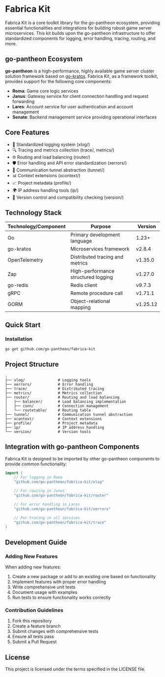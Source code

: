 # Fabrica Kit

Fabrica Kit is a core toolkit library for the go-pantheon ecosystem, providing essential functionalities and integrations for building robust game server microservices. This kit builds upon the go-pantheon infrastructure to offer standardized components for logging, error handling, tracing, routing, and more.

## go-pantheon Ecosystem

**go-pantheon** is a high-performance, highly available game server cluster solution framework based on [go-kratos](https://github.com/go-kratos/kratos). Fabrica Kit, as a framework toolkit, provides support for the following core components:

- **Roma**: Game core logic services
- **Janus**: Gateway service for client connection handling and request forwarding
- **Lares**: Account service for user authentication and account management
- **Senate**: Backend management service providing operational interfaces

## Core Features

- 📝 Standardized logging system (xlog/)
- 🔍 Tracing and metrics collection (trace/, metrics/)
- 🌐 Routing and load balancing (router/)
- 🛡️ Error handling and API error standardization (xerrors/)
- 🔄 Communication tunnel abstraction (tunnel/)
- 📊 Context extensions (xcontext/)
- 📈 Project metadata (profile/)
- 🌍 IP address handling tools (ip/)
- 🔢 Version control and compatibility checking (version/)

## Technology Stack

| Technology/Component | Purpose | Version |
|---------|------|------|
| Go | Primary development language | 1.23+ |
| go-kratos | Microservices framework | v2.8.4 |
| OpenTelemetry | Distributed tracing and metrics | v1.35.0 |
| Zap | High-performance structured logging | v1.27.0 |
| go-redis | Redis client | v9.7.3 |
| gRPC | Remote procedure call | v1.71.1 |
| GORM | Object-relational mapping | v1.25.12 |

## Quick Start

### Installation

```bash
go get github.com/go-pantheon/fabrica-kit
```

## Project Structure

```
.
├── xlog/               # Logging tools
├── xerrors/            # Error handling
├── trace/              # Distributed tracing
├── metrics/            # Metrics collection
├── router/             # Routing and load balancing
│   ├── balancer/       # Load balancing implementation
│   ├── conn/           # Connection management
│   └── routetable/     # Routing table
├── tunnel/             # Communication tunnel abstraction
├── xcontext/           # Context extensions
├── profile/            # Project metadata
├── ip/                 # IP address handling
└── version/            # Version tools
```

## Integration with go-pantheon Components

Fabrica Kit is designed to be imported by other go-pantheon components to provide common functionality:

```go
import (
    // For logging in Roma
    "github.com/go-pantheon/fabrica-kit/xlog"

    // For routing in Janus
    "github.com/go-pantheon/fabrica-kit/router"

    // For error handling in Lares
    "github.com/go-pantheon/fabrica-kit/xerrors"

    // For tracing in all services
    "github.com/go-pantheon/fabrica-kit/trace"
)
```

## Development Guide

### Adding New Features

When adding new features:

1. Create a new package or add to an existing one based on functionality
2. Implement features with proper error handling
3. Write comprehensive unit tests
4. Document usage with examples
5. Run tests to ensure functionality works correctly

### Contribution Guidelines

1. Fork this repository
2. Create a feature branch
3. Submit changes with comprehensive tests
4. Ensure all tests pass
5. Submit a Pull Request

## License

This project is licensed under the terms specified in the LICENSE file.
